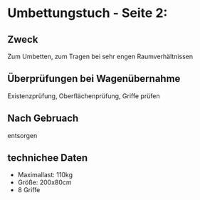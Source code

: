 # Umbettungstuch - Seite 2:
## Zweck
Zum Umbetten, zum Tragen bei sehr engen Raumverhältnissen
## Überprüfungen bei Wagenübernahme
Existenzprüfung, Oberflächenprüfung, Griffe prüfen
## Nach Gebruach
entsorgen
## technichee Daten
+ Maximallast: 110kg
+ Größe: 200x80cm
+ 8 Griffe